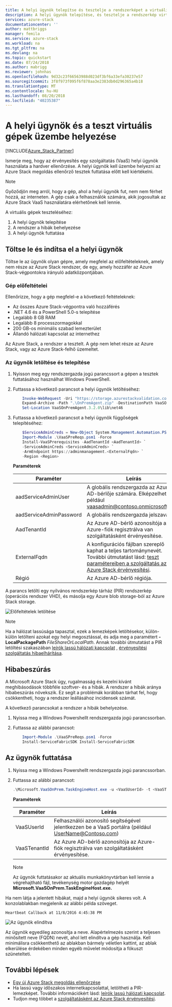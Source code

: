 ```yaml
---
title: A helyi ügynök telepítse és tesztelje a rendszerképet a virtuális gépek az Azure Stack érvényesítési szolgáltatásként |} A Microsoft Docs
description: A helyi ügynök telepítése, és tesztelje a rendszerkép virtuális gépeket, az Azure Stack érvényesítési szolgáltatásként.
services: azure-stack
documentationcenter: ''
author: mattbriggs
manager: femila
ms.service: azure-stack
ms.workload: na
ms.tgt_pltfrm: na
ms.devlang: na
ms.topic: quickstart
ms.date: 07/24/2018
ms.author: mabrigg
ms.reviewer: johnhas
ms.openlocfilehash: 9d32c23f66563988d023df3bf6a33efa30237e57
ms.sourcegitcommit: 3f8f973f095f6f878aa3e2383db0d296365a4b18
ms.translationtype: MT
ms.contentlocale: hu-HU
ms.lasthandoff: 08/20/2018
ms.locfileid: "40235387"
---
```

# <a name="deploy-the-local-agent-and-test-virtual-machines"></a>A helyi ügynök és a teszt virtuális gépek üzembe helyezése

[!INCLUDE[Azure_Stack_Partner](./includes/azure-stack-partner-appliesto.md)]

Ismerje meg, hogy az érvényesítés egy szolgáltatás (VaaS) helyi ügynök használata a hardver ellenőrzése. A helyi ügynök kell üzembe helyezni az Azure Stack megoldás ellenőrző tesztek futtatása előtt kell kiértékelni.

> [!Note]  
> Győződjön meg arról, hogy a gép, ahol a helyi ügynök fut, nem nem férhet hozzá, az interneten. A gép csak a felhasználók számára, akik jogosultak az Azure Stack VaaS használatára elérhetőnek kell lennie.

A virtuális gépek teszteléséhez:

1. A helyi ügynök telepítése
2. A rendszer a hibák behelyezése
3. A helyi ügynök futtatása

## <a name="download-and-start-the-local-agent"></a>Töltse le és indítsa el a helyi ügynök

Töltse le az ügynök olyan gépre, amely megfelel az előfeltételeknek, amely nem része az Azure Stack rendszer, de egy, amely hozzáfér az Azure Stack-végpontokra irányuló adatközpontjában.

### <a name="machine-prerequisites"></a>Gép előfeltételei

Ellenőrizze, hogy a gép megfelel-e a következő feltételeknek:

- Az összes Azure Stack-végpontra való hozzáférés
- .NET 4.6 és a PowerShell 5.0-s telepítése
- Legalább 8 GB RAM
- Legalább 8 processzormagokkal
- 200 GB-os minimális szabad lemezterület
- Állandó hálózati kapcsolat az internethez

Az Azure Stack, a rendszer a tesztelt. A gép nem lehet része az Azure Stack, vagy az Azure Stack-felhő üzemeltet.

### <a name="download-and-install-the-agent"></a>Az ügynök letöltése és telepítése

1. Nyisson meg egy rendszergazda jogú parancssort a gépen a tesztek futtatásához használhat Windows PowerShell.
2. Futtassa a következő parancsot a helyi ügynök letöltéséhez:

    ```PowerShell  
        Invoke-WebRequest -Uri "https://storage.azurestackvalidation.com/packages/Microsoft.VaaSOnPrem.TaskEngineHost.3.2.0.nupkg" -outfile "OnPremAgent.zip"
        Expand-Archive -Path ".\OnPremAgent.zip" -DestinationPath VaaSOnPremAgent.3.2.0 -Force
        Set-Location VaaSOnPremAgent.3.2.0\lib\net46
    ````

3. Futtassa a következő parancsot a helyi ügynök függőségek telepítéséhez:

    ```PowerShell  
        $ServiceAdminCreds = New-Object System.Management.Automation.PSCredential "<aadServiceAdminUser>", (ConvertTo-SecureString "<aadServiceAdminPassword>" -AsPlainText -Force)
        Import-Module .\VaaSPreReqs.psm1 -Force
        Install-VaaSPrerequisites -AadTenantId <AadTenantId> `
        -ServiceAdminCreds <ServiceAdminCreds> `
        -ArmEndpoint https://adminmanagement.<ExternalFqdn> `
        -Region <Region>
    ````

    **Paraméterek**

    | Paraméter | Leírás |
    | --- | --- |
    | aadServiceAdminUser | A globális rendszergazda az Azure AD-bérlője számára. Elképzelhető például vaasadmin@contoso.onmicrosoft.com. |
    | aadServiceAdminPassword | A globális rendszergazda jelszava. |
    | AadTenantId | Az Azure AD-bérlő azonosítója az Azure-fiók regisztrálva van szolgáltatásként érvényesítése. |
    | ExternalFqdn | A konfigurációs fájlban szereplő kaphat a teljes tartománynevét. További útmutatást lásd: [teszt paramétereiben a szolgáltatás az Azure Stack érvényesítési](azure-stack-vaas-parameters-test.md). |
    | Régió | Az Azure AD-bérlő régiója. |

A parancs letölti egy nyilvános rendszerkép tárház (PIR) rendszerkép (operációs rendszer VHD), és másolja egy Azure blob storage-ból az Azure Stack storage. 

![Előfeltételek letöltése](media/installingprereqs.png)

> [!Note]  
> Ha a hálózat lassúsága tapasztal, ezek a lemezképek letöltésekor, külön-külön letölteni azokat egy helyi megosztással, és adja meg a paramétert **- LocalPackagePath** *FileShareOrLocalPath*. Annak további útmutatást a PIR letöltési szakaszában [leírók lassú hálózati kapcsolat](azure-stack-vaas-troubleshoot.md#handle-slow-network-connectivity) , [érvényesítési szolgáltatás hibaelhárítása](azure-stack-vaas-troubleshoot.md).

## <a name="fault-injection"></a>Hibabeszúrás

A Microsoft Azure Stack úgy, rugalmasság és kezelni kívánt meghibásodások többféle szoftver- és a hibák. A rendszer a hibák aránya hibabeszúrás növekszik. Ez segít a problémák korábban tárhat fel, hogy csökkentheti, hogy a rendszer leállásához incidensek számát.

A következő parancsokat a rendszer a hibák behelyezése.

1. Nyissa meg a Windows Powershellt rendszergazda jogú parancssorban.

2. Futtassa az alábbi parancsot:

    ```PowerShell  
        Import-Module .\VaaSPreReqs.psm1 -Force
        Install-ServiceFabricSDK Install-ServiceFabricSDK
    ```

## <a name="run-the-agent"></a>Az ügynök futtatása

1. Nyissa meg a Windows Powershellt rendszergazda jogú parancssorban.

2. Futtassa az alábbi parancsot:

    ````PowerShell  
    .\Microsoft.VaaSOnPrem.TaskEngineHost.exe -u <VaaSUserId> -t <VaaSTenantId>
    ````

      **Paraméterek**  
    
    | Paraméter | Leírás |
    | --- | --- |
    | VaaSUserId | Felhasználói azonosító segítségével jelentkezzen be a VaaS portálra (például UserName@Contoso.com) |
    | VaaSTenantId | Az Azure AD-bérlő azonosítója az Azure-fiók regisztrálva van szolgáltatásként érvényesítése. |

    > [!Note]  
    > Az ügynök futtatásakor az aktuális munkakönyvtárban kell lennie a végrehajtható fájl, tevékenység motor gazdagép helyét **Microsoft.VaaSOnPrem.TaskEngineHost.exe.**

Ha nem látja a jelentett hibákat, majd a helyi ügynök sikeres volt. A konzolablakban megjelenik az alábbi példa szöveget.

`Heartbeat Callback at 11/8/2016 4:45:38 PM`

![Az ügynök elindítva](media/startedagent.png)

Az ügynök egyedileg azonosítja a neve. Alapértelmezés szerint a teljesen minősített neve (FQDN) nevét, ahol lett elindítva a gép használja. Kell minimálisra csökkenthető az ablakban bármely véletlen kattint, az ablak elkerülése érdekében minden egyéb művelet módosítja a fókuszt szünetelteti.

## <a name="next-steps"></a>További lépések

- [Egy új Azure Stack megoldás ellenőrzése](azure-stack-vaas-validate-solution-new.md)  
- Ha lassú vagy időszakos internetkapcsolattal, letöltheti a PIR-lemezképet. További információkért lásd: [leírók lassú hálózati kapcsolat](azure-stack-vaas-troubleshoot.md#handle-slow-network-connectivity).
- Tudjon meg többet a [szolgáltatásként az Azure Stack érvényesítési](https://docs.microsoft.com/azure/azure-stack/partner).
